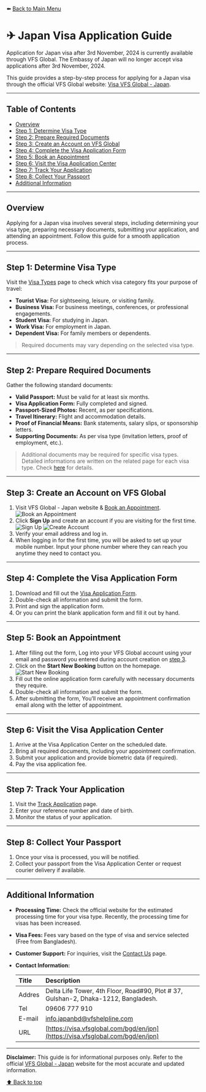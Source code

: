 ⬅️ [Back to Main Menu](../README.md#contents)

# ✈ Japan Visa Application Guide

Application for Japan visa after 3rd November, 2024 is currently available through VFS Global.
The Embassy of Japan will no longer accept visa applications after 3rd November, 2024.

This guide provides a step-by-step process for applying for a Japan visa through the official VFS Global website: [Visa VFS Global - Japan](https://visa.vfsglobal.com/bgd/en/jpn/apply-visa).

---

## Table of Contents

- [Overview](#overview)
- [Step 1: Determine Visa Type](#step-1-determine-visa-type)
- [Step 2: Prepare Required Documents](#step-2-prepare-required-documents)
- [Step 3: Create an Account on VFS Global](#step-3-create-an-account-on-vfs-global)
- [Step 4: Complete the Visa Application Form](#step-4-complete-the-visa-application-form)
- [Step 5: Book an Appointment](#step-5-book-an-appointment)
- [Step 6: Visit the Visa Application Center](#step-6-visit-the-visa-application-center)
- [Step 7: Track Your Application](#step-7-track-your-application)
- [Step 8: Collect Your Passport](#step-8-collect-your-passport)
- [Additional Information](#additional-information)

---

## Overview

Applying for a Japan visa involves several steps, including determining your visa type, preparing necessary documents, submitting your application, and attending an appointment. Follow this guide for a smooth application process.

---

## Step 1: Determine Visa Type

Visit the [Visa Types](https://visa.vfsglobal.com/bgd/en/jpn/apply-visa) page to check which visa category fits your purpose of travel:

- **Tourist Visa:** For sightseeing, leisure, or visiting family.
- **Business Visa:** For business meetings, conferences, or professional engagements.
- **Student Visa:** For studying in Japan.
- **Work Visa:** For employment in Japan.
- **Dependent Visa:** For family members or dependents.

> Required documents may vary depending on the selected visa type.

---

## Step 2: Prepare Required Documents

Gather the following standard documents:

- **Valid Passport:** Must be valid for at least six months.
- **Visa Application Form:** Fully completed and signed.
- **Passport-Sized Photos:** Recent, as per specifications.
- **Travel Itinerary:** Flight and accommodation details.
- **Proof of Financial Means:** Bank statements, salary slips, or sponsorship letters.
- **Supporting Documents:** As per visa type (invitation letters, proof of employment, etc.).

> Additional documents may be required for specific visa types. Detailed informations are written on the related page for each visa type. Check [here](../README.md#L9) for details.

---

## Step 3: Create an Account on VFS Global

1. Visit VFS Global - Japan website & [Book an Appointment](https://visa.vfsglobal.com/bgd/en/jpn/book-an-appointment).
   ![Book an Appointment](../resources/images/vfs-process/appointment.png)
2. Click **Sign Up** and create an account if you are visiting for the first time.
   ![Sign Up](../resources/images/vfs-process/first-signup.png)
   ![Create Account](../resources/images/vfs-process/create-account.png)
3. Verify your email address and log in.
4. When logging in for the first time, you will be asked to set up your mobile number. Input your phone number where they can reach you anytime they need to contact you.

---

## Step 4: Complete the Visa Application Form

1. Download and fill out the [Visa Application Form](https://assets.ctfassets.net/xxg4p8gt3sg6/1tZMpqoj1iQmtC6NDmqzjF/6c6cd504630f949b7edb3281f2a8ab81/Application-Form.pdf).
2. Double-check all information and submit the form.
3. Print and sign the application form.
4. Or you can print the blank application form and fill it out by hand.

---

## Step 5: Book an Appointment

1. After filling out the form, Log into your VFS Global account using your email and password you entered during account creation on [step 3](#step-3-create-an-account-on-vfs-global).
2. Click on the **Start New Booking** button on the homepage.
   ![Start New Booking](../resources/images/vfs-process/start-booking.png)
3. Fill out the online application form carefully with necessary documents they require.
4. Double-check all information and submit the form.
5. After submitting the form, You’ll receive an appointment confirmation email along with the letter of appointment.

---

## Step 6: Visit the Visa Application Center

1. Arrive at the Visa Application Center on the scheduled date.
2. Bring all required documents, including your appointment confirmation.
3. Submit your application and provide biometric data (if required).
4. Pay the visa application fee.

---

## Step 7: Track Your Application

1. Visit the [Track Application](https://www.vfsvisaonline.com/Global-Passporttracking/Track/Index?q=shSA0YnE4pLF9Xzwon/x/MzqzJ82s//rbrz+v8x7NQYuOEBALzHuTQfviG5JLrOny1yertdGGYTuHVPtieK+SrPADBEQDM6mbSmwu93hAAg=) page.
2. Enter your reference number and date of birth.
3. Monitor the status of your application.

---

## Step 8: Collect Your Passport

1. Once your visa is processed, you will be notified.
2. Collect your passport from the Visa Application Center or request courier delivery if available.

---

## Additional Information

- **Processing Time:** Check the official website for the estimated processing time for your visa type. Recently, the processing time for visas has been increased.
- **Visa Fees:** Fees vary based on the type of visa and service selected (Free from Bangladesh).
- **Customer Support:** For inquiries, visit the [Contact Us](https://visa.vfsglobal.com/bgd/en/jpn/contact-us) page.
- **Contact Information:**

  | Title  | Description                                                                         |
  | :----- | :---------------------------------------------------------------------------------- |
  | Addres | Delta Life Tower, 4th Floor, Road#90, Plot # 37, Gulshan-2, Dhaka-1212, Bangladesh. |
  | Tel    | 09606 777 910                                                                       |
  | E-mail | [info.japanbd@vfshelpline.com](mailto:info.japanbd@vfshelpline.com)                 |
  | URL    | [https://visa.vfsglobal.com/bgd/en/jpn](https://visa.vfsglobal.com/bgd/en/jpn)      |

---

**Disclaimer:** This guide is for informational purposes only. Refer to the official [VFS Global - Japan](https://visa.vfsglobal.com/bgd/en/jpn/apply-visa) website for the most accurate and updated information.

[⬆ Back to top](#table-of-contentsii)
